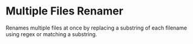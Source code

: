 # Multiple Files Renamer

Renames multiple files at once by replacing a substring of each filename using regex or matching a substring.
